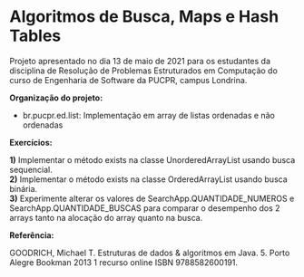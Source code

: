 # Algoritmos de Busca, Maps e Hash Tables

Projeto apresentado no dia 13 de maio de 2021 para os estudantes da disciplina de Resolução de
Problemas Estruturados em Computação do curso de Engenharia de Software da PUCPR, campus Londrina.

**Organização do projeto:**

* br.pucpr.ed.list: Implementação em array de listas ordenadas e não ordenadas

**Exercícios:**

**1)** Implementar o método exists na classe UnorderedArrayList usando busca sequencial.  
**2)** Implementar o método exists na classe OrderedArrayList usando busca binária.  
**3)** Experimente alterar os valores de SearchApp.QUANTIDADE_NUMEROS e SearchApp.QUANTIDADE_BUSCAS
para comparar o desempenho dos 2 arrays tanto na alocação do array quanto na busca.

**Referência:**

GOODRICH, Michael T. Estruturas de dados & algoritmos em Java. 5. Porto Alegre Bookman 2013 1
recurso online ISBN 9788582600191.